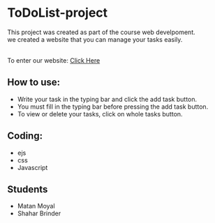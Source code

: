 # ToDoList-project

This project was created as part of the course web develpoment. <br>
we created a website that you can manage your tasks easily. 
<br>
<br>

To enter our website: [Click Here](https://shamat-todolist.herokuapp.com/)


## How to use:
- Write your task in the typing bar and click the add task button. 
- You must fill in the typing bar before pressing the add task button. 
- To view or delete your tasks, click on whole tasks button.

## Coding:
- ejs
- css 
- Javascript


## Students
- Matan Moyal 
- Shahar Brinder



